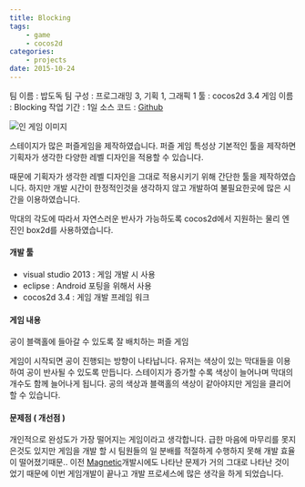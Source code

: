 ```yaml
---
title: Blocking
tags:
    - game
    - cocos2d
categories:
    - projects
date: 2015-10-24
---
```


팀 이름 : 밥도독
팀 구성 : 프로그래밍 3, 기획 1, 그래픽 1
툴 : cocos2d 3.4
게임 이름 : Blocking
작업 기간 : 1일
소스 코드 : [Github](https://github.com/lowapple/blocking)

![인 게임 이미지](/image/project/project-blocking-sample.jpg)

스테이지가 많은 퍼즐게임을 제작하였습니다.
퍼즐 게임 특성상 기본적인 툴을 제작하면 기획자가 생각한 다양한 레벨 디자인을 적용할 수 있습니다.

때문에 기획자가 생각한 레벨 디자인을 그대로 적용시키기 위해 간단한 툴을 제작하였습니다. 하지만 개발 시간이 한정적인것을 생각하지 않고 개발하여 불필요한곳에 많은 시간을 이용하였습니다.

막대의 각도에 따라서 자연스러운 반사가 가능하도록 cocos2d에서 지원하는 물리 엔진인 box2d를 사용하였습니다. 

<!--more--> 

#### 개발 툴
- visual studio 2013
    : 게임 개발 시 사용
- eclipse
    : Android 포팅을 위해서 사용
- cocos2d 3.4
    : 게임 개발 프레임 워크


#### 게임 내용
공이 블랙홀에 들아갈 수 있도록 잘 배치하는 퍼즐 게임

게임이 시작되면 공이 진행되는 방향이 나타납니다. 유저는 색상이 있는 막대들을 이용하여 공이 반사될 수 있도록 만듭니다. 스테이지가 증가할 수록 색상이 늘어나며 막대의 개수도 함께 늘어나게 됩니다. 공의 색상과 블랙홀의 색상이 같아야지만 게임을 클리어할 수 있습니다.

#### 문제점 ( 개선점 )
개인적으로 완성도가 가장 떨어지는 게임이라고 생각합니다. 급한 마음에 마무리를 못지은것도 있지만 게임을 개발 할 시 팀원들의 일 분배를 적절하게 수행하지 못해 개발 효율이 떨어졌기때문.. 이전 [Magnetic](https://lowapple.github.io/2015/06/20/projects-2015-magnetic/)개발시에도 나타난 문제가 거의 그대로 나타난 것이었기 때문에 이번 게임개발이 끝나고 개발 프로세스에 많은 생각을 하게 되었습니다. 